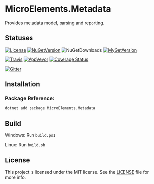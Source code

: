 # MicroElements.Metadata
Provides metadata model, parsing and reporting.

## Statuses
[![License](https://img.shields.io/github/license/micro-elements/MicroElements.Metadata.svg)](https://raw.githubusercontent.com/micro-elements/MicroElements.Metadata/master/LICENSE)
[![NuGetVersion](https://img.shields.io/nuget/v/MicroElements.Metadata.svg)](https://www.nuget.org/packages/MicroElements.Metadata)
![NuGetDownloads](https://img.shields.io/nuget/dt/MicroElements.Metadata.svg)
[![MyGetVersion](https://img.shields.io/myget/micro-elements/v/MicroElements.Metadata.svg)](https://www.myget.org/feed/micro-elements/package/nuget/MicroElements.Metadata)

[![Travis](https://img.shields.io/travis/micro-elements/MicroElements.Metadata/master.svg?logo=travis)](https://travis-ci.org/micro-elements/MicroElements.Metadata)
[![AppVeyor](https://img.shields.io/appveyor/ci/micro-elements/microelements-Metadata.svg?logo=appveyor)](https://ci.appveyor.com/project/micro-elements/microelements-Metadata)
[![Coverage Status](https://img.shields.io/coveralls/micro-elements/MicroElements.Metadata.svg)](https://coveralls.io/r/micro-elements/MicroElements.Metadata)

[![Gitter](https://img.shields.io/gitter/room/micro-elements/MicroElements.Metadata.svg)](https://gitter.im/micro-elements/MicroElements.Metadata)

## Installation

### Package Reference:

```
dotnet add package MicroElements.Metadata
```

## Build
Windows: Run `build.ps1`

Linux: Run `build.sh`

## License
This project is licensed under the MIT license. See the [LICENSE] file for more info.


[LICENSE]: https://raw.githubusercontent.com/micro-elements/MicroElements.Metadata/master/LICENSE
